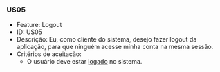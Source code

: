 ### US05

- Feature: Logout
- ID: US05
- Descrição: Eu, como cliente do sistema, desejo fazer logout da aplicação, para que ninguém acesse minha conta na mesma sessão.
- Critérios de aceitação:
    *  O usuário deve estar <a href="../../diagramas/casosDeUso/UC11">logado</a> no sistema.
  